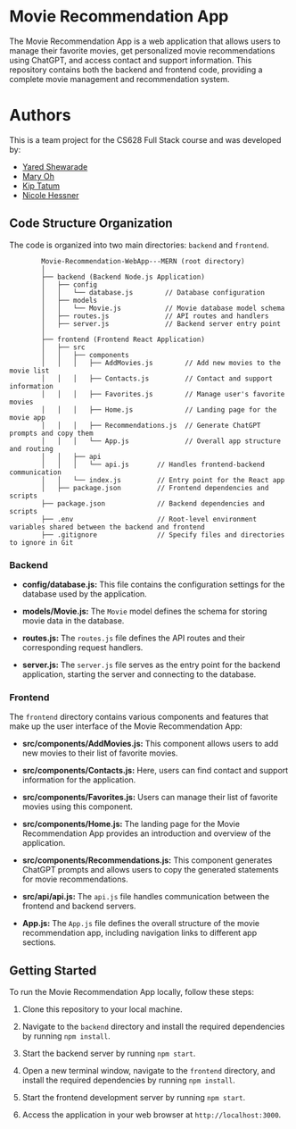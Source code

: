 # Movie Recommendation App

The Movie Recommendation App is a web application that allows users to manage their favorite movies, get personalized movie recommendations using ChatGPT, and access contact and support information. This repository contains both the backend and frontend code, providing a complete movie management and recommendation system.

# Authors

This is a team project for the CS628 Full Stack course and was developed by:

- [Yared Shewarade](https://github.com/yared-shewarade)
- [Mary Oh](https://github.com/maryoohhh)
- [Kip Tatum](https://github.com/KipTatumRepo)
- [Nicole Hessner](https://github.com/CityUhessnern)

## Code Structure Organization

The code is organized into two main directories: `backend` and `frontend`.

            Movie-Recommendation-WebApp---MERN (root directory)
            │
            ├── backend (Backend Node.js Application)
            │   ├── config
            │   │   └── database.js        // Database configuration
            │   ├── models
            │   │   └── Movie.js           // Movie database model schema
            │   ├── routes.js              // API routes and handlers
            │   ├── server.js              // Backend server entry point
            │
            ├── frontend (Frontend React Application)
            │   ├── src
            │   │   ├── components
            │   │   │   ├── AddMovies.js        // Add new movies to the movie list
            │   │   │   ├── Contacts.js         // Contact and support information
            │   │   │   ├── Favorites.js        // Manage user's favorite movies
            │   │   │   ├── Home.js             // Landing page for the movie app
            │   │   │   ├── Recommendations.js  // Generate ChatGPT prompts and copy them
            │   │   │   └── App.js              // Overall app structure and routing
            │   │   ├── api
            │   │   │   └── api.js       // Handles frontend-backend communication
            │   │   └── index.js         // Entry point for the React app
            │   ├── package.json         // Frontend dependencies and scripts
            ├── package.json             // Backend dependencies and scripts
            ├── .env                     // Root-level environment variables shared between the backend and frontend
            ├── .gitignore               // Specify files and directories to ignore in Git

### Backend

- **config/database.js:** This file contains the configuration settings for the database used by the application.

- **models/Movie.js:** The `Movie` model defines the schema for storing movie data in the database.

- **routes.js:** The `routes.js` file defines the API routes and their corresponding request handlers.

- **server.js:** The `server.js` file serves as the entry point for the backend application, starting the server and connecting to the database.

### Frontend

The `frontend` directory contains various components and features that make up the user interface of the Movie Recommendation App:

- **src/components/AddMovies.js:** This component allows users to add new movies to their list of favorite movies.

- **src/components/Contacts.js:** Here, users can find contact and support information for the application.

- **src/components/Favorites.js:** Users can manage their list of favorite movies using this component.

- **src/components/Home.js:** The landing page for the Movie Recommendation App provides an introduction and overview of the application.

- **src/components/Recommendations.js:** This component generates ChatGPT prompts and allows users to copy the generated statements for movie recommendations.

- **src/api/api.js:** The `api.js` file handles communication between the frontend and backend servers.

- **App.js:** The `App.js` file defines the overall structure of the movie recommendation app, including navigation links to different app sections.

## Getting Started

To run the Movie Recommendation App locally, follow these steps:

1. Clone this repository to your local machine.

2. Navigate to the `backend` directory and install the required dependencies by running `npm install`.

3. Start the backend server by running `npm start`.

4. Open a new terminal window, navigate to the `frontend` directory, and install the required dependencies by running `npm install`.

5. Start the frontend development server by running `npm start`.

6. Access the application in your web browser at `http://localhost:3000`.
